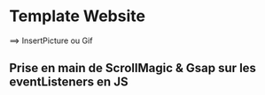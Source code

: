 # Template Website

==> InsertPicture ou Gif

## Prise en main de ScrollMagic & Gsap sur les eventListeners en JS